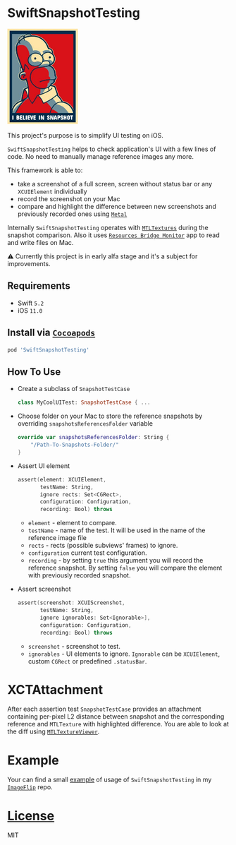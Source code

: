 # SwiftSnapshotTesting

<p align="left">
    <img src="Media/snapshot.jpeg", width="160">
</p>

This project's purpose is to simplify UI testing on iOS.

`SwiftSnapshotTesting` helps to check application's UI with a few lines of code. No need to manually manage reference images any more.

This framework is able to:
* take a screenshot of a full screen, screen without status bar or any `XCUIElement` individually
* record the screenshot on your Mac
* compare and highlight the difference between new screenshots and previously recorded ones using [`Metal`](https://developer.apple.com/metal/)

Internally `SwiftSnapshotTesting` operates with [`MTLTextures`](https://developer.apple.com/documentation/metal/mtltexture) during the snapshot comparison. Also it uses [`Resources Bridge Monitor`](ResourcesBridgeMonitor/) app to read and write files on Mac.

⚠️ Currently this project is in early alfa stage and it's a subject for improvements.

## Requirements

* Swift `5.2`
* iOS `11.0`

## Install via [`Cocoapods`](https://cocoapods.org)

```ruby
pod 'SwiftSnapshotTesting'
```

## How To Use

* Create a subclass of `SnapshotTestCase`

  ```Swift
  class MyCoolUITest: SnapshotTestCase { ...
  ```

* Choose folder on your Mac to store the reference snapshots by overriding `snapshotsReferencesFolder` variable

  ```Swift
  override var snapshotsReferencesFolder: String {
      "/Path-To-Snapshots-Folder/"
  }
  ```


* Assert UI element

  ```Swift
  assert(element: XCUIElement,
         testName: String,
         ignore rects: Set<CGRect>,
         configuration: Configuration,
         recording: Bool) throws
  ```

  * `element` - element to compare.
  * `testName` - name of the test. It will be used in the name of the reference image file
  * `rects` - rects (possible subviews' frames) to ignore.
  * `configuration` current test configuration.
  * `recording` - by setting `true` this argument you will record the reference snapshot. By setting `false` you will compare the element with previously recorded snapshot.


* Assert screenshot

  ```Swift
  assert(screenshot: XCUIScreenshot,
         testName: String,
         ignore ignorables: Set<Ignorable>],
         configuration: Configuration,
         recording: Bool) throws
  ```

  * `screenshot` - screenshot to test.
  * `ignorables` - UI elements to ignore. `Ignorable` can be `XCUIElement`, custom `CGRect` or predefined `.statusBar`.

# XCTAttachment

After each assertion test `SnapshotTestCase` provides an attachment containing per-pixel L2 distance between snapshot and the corresponding reference and `MTLTexture` with highlighted difference. You are able to look at the diff using [`MTLTextureViewer`](https://github.com/eugenebokhan/MTLTextureViewer/).

# Example

Your can find a small [example](https://github.com/eugenebokhan/ImageFlip/blob/master/ImageFlipUITests/ImageFlipUITests.swift) of usage of `SwiftSnapshotTesting` in my [`ImageFlip`](https://github.com/eugenebokhan/ImageFlip/) repo.

# [License](LICENSE)

MIT
